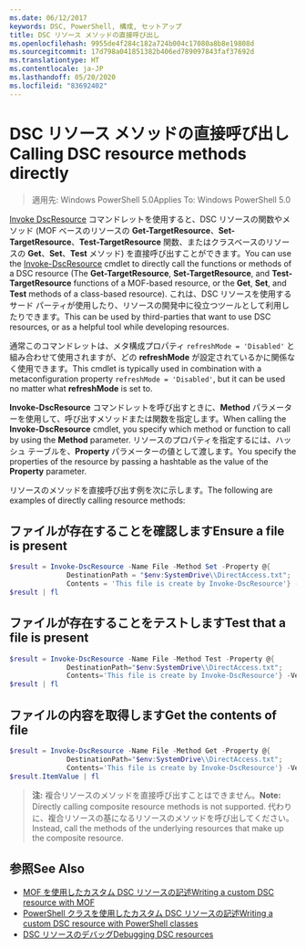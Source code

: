 ```yaml
---
ms.date: 06/12/2017
keywords: DSC, PowerShell, 構成, セットアップ
title: DSC リソース メソッドの直接呼び出し
ms.openlocfilehash: 9955de4f284c182a724b004c17080a8b8e19808d
ms.sourcegitcommit: 17d798a041851382b406ed789097843faf37692d
ms.translationtype: HT
ms.contentlocale: ja-JP
ms.lasthandoff: 05/20/2020
ms.locfileid: "83692402"
---
```

# <a name="calling-dsc-resource-methods-directly"></a><span data-ttu-id="0525d-103">DSC リソース メソッドの直接呼び出し</span><span class="sxs-lookup"><span data-stu-id="0525d-103">Calling DSC resource methods directly</span></span>

><span data-ttu-id="0525d-104">適用先: Windows PowerShell 5.0</span><span class="sxs-lookup"><span data-stu-id="0525d-104">Applies To: Windows PowerShell 5.0</span></span>

<span data-ttu-id="0525d-105">[Invoke DscResource](/powershell/module/PSDesiredStateConfiguration/Invoke-DscResource) コマンドレットを使用すると、DSC リソースの関数やメソッド (MOF ベースのリソースの **Get-TargetResource**、**Set-TargetResource**、**Test-TargetResource** 関数、またはクラスベースのリソースの **Get**、**Set**、**Test** メソッド) を直接呼び出すことができます。</span><span class="sxs-lookup"><span data-stu-id="0525d-105">You can use the [Invoke-DscResource](/powershell/module/PSDesiredStateConfiguration/Invoke-DscResource) cmdlet to directly call the functions or methods of a DSC resource (The **Get-TargetResource**, **Set-TargetResource**, and **Test-TargetResource** functions of a MOF-based resource, or the **Get**, **Set**, and **Test** methods of a class-based resource).</span></span>
<span data-ttu-id="0525d-106">これは、DSC リソースを使用するサード パーティが使用したり、リソースの開発中に役立つツールとして利用したりできます。</span><span class="sxs-lookup"><span data-stu-id="0525d-106">This can be used by third-parties that want to use DSC resources, or as a helpful tool while developing resources.</span></span>

<span data-ttu-id="0525d-107">通常このコマンドレットは、メタ構成プロパティ `refreshMode = 'Disabled'` と組み合わせて使用されますが、どの **refreshMode** が設定されているかに関係なく使用できます。</span><span class="sxs-lookup"><span data-stu-id="0525d-107">This cmdlet is typically used in combination with a metaconfiguration property `refreshMode = 'Disabled'`, but it can be used no matter what **refreshMode** is set to.</span></span>

<span data-ttu-id="0525d-108">**Invoke-DscResource** コマンドレットを呼び出すときに、**Method** パラメーターを使用して、呼び出すメソッドまたは関数を指定します。</span><span class="sxs-lookup"><span data-stu-id="0525d-108">When calling the **Invoke-DscResource** cmdlet, you specify which method or function to call by using the **Method** parameter.</span></span> <span data-ttu-id="0525d-109">リソースのプロパティを指定するには、ハッシュ テーブルを、**Property** パラメーターの値として渡します。</span><span class="sxs-lookup"><span data-stu-id="0525d-109">You specify the properties of the resource by passing a hashtable as the value of the **Property** parameter.</span></span>

<span data-ttu-id="0525d-110">リソースのメソッドを直接呼び出す例を次に示します。</span><span class="sxs-lookup"><span data-stu-id="0525d-110">The following are examples of directly calling resource methods:</span></span>

## <a name="ensure-a-file-is-present"></a><span data-ttu-id="0525d-111">ファイルが存在することを確認します</span><span class="sxs-lookup"><span data-stu-id="0525d-111">Ensure a file is present</span></span>

```powershell
$result = Invoke-DscResource -Name File -Method Set -Property @{
              DestinationPath = "$env:SystemDrive\\DirectAccess.txt";
              Contents = 'This file is create by Invoke-DscResource'} -Verbose
$result | fl
```

## <a name="test-that-a-file-is-present"></a><span data-ttu-id="0525d-112">ファイルが存在することをテストします</span><span class="sxs-lookup"><span data-stu-id="0525d-112">Test that a file is present</span></span>

```powershell
$result = Invoke-DscResource -Name File -Method Test -Property @{
              DestinationPath="$env:SystemDrive\\DirectAccess.txt";
              Contents='This file is create by Invoke-DscResource'} -Verbose
$result | fl
```

## <a name="get-the-contents-of-file"></a><span data-ttu-id="0525d-113">ファイルの内容を取得します</span><span class="sxs-lookup"><span data-stu-id="0525d-113">Get the contents of file</span></span>

```powershell
$result = Invoke-DscResource -Name File -Method Get -Property @{
              DestinationPath="$env:SystemDrive\\DirectAccess.txt";
              Contents='This file is create by Invoke-DscResource'} -Verbose
$result.ItemValue | fl
```

><span data-ttu-id="0525d-114">**注:** 複合リソースのメソッドを直接呼び出すことはできません。</span><span class="sxs-lookup"><span data-stu-id="0525d-114">**Note:** Directly calling composite resource methods is not supported.</span></span> <span data-ttu-id="0525d-115">代わりに、複合リソースの基になるリソースのメソッドを呼び出してください。</span><span class="sxs-lookup"><span data-stu-id="0525d-115">Instead, call the methods of the underlying resources that make up the composite resource.</span></span>

## <a name="see-also"></a><span data-ttu-id="0525d-116">参照</span><span class="sxs-lookup"><span data-stu-id="0525d-116">See Also</span></span>

- [<span data-ttu-id="0525d-117">MOF を使用したカスタム DSC リソースの記述</span><span class="sxs-lookup"><span data-stu-id="0525d-117">Writing a custom DSC resource with MOF</span></span>](../resources/authoringResourceMOF.md)
- [<span data-ttu-id="0525d-118">PowerShell クラスを使用したカスタム DSC リソースの記述</span><span class="sxs-lookup"><span data-stu-id="0525d-118">Writing a custom DSC resource with PowerShell classes</span></span>](../resources/authoringResourceClass.md)
- [<span data-ttu-id="0525d-119">DSC リソースのデバッグ</span><span class="sxs-lookup"><span data-stu-id="0525d-119">Debugging DSC resources</span></span>](../troubleshooting/debugResource.md)
